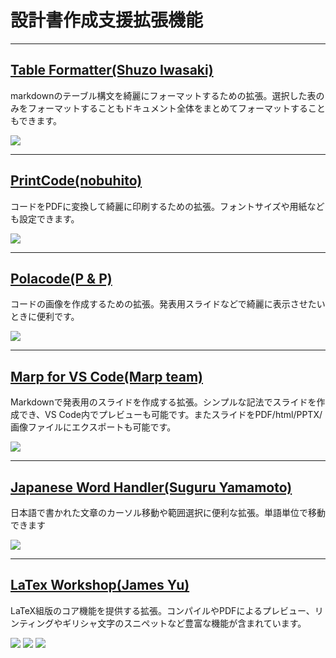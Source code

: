 # 設計書作成支援拡張機能

---
## [Table Formatter(Shuzo Iwasaki)](https://marketplace.visualstudio.com/items?itemName=shuworks.vscode-table-formatter)

markdownのテーブル構文を綺麗にフォーマットするための拡張。選択した表のみをフォーマットすることもドキュメント全体をまとめてフォーマットすることもできます。

![](https://raw.githubusercontent.com/shuGH/vscode-table-formatter/master/res/complex_demo.gif)


---
## [PrintCode(nobuhito)](https://marketplace.visualstudio.com/items?itemName=nobuhito.printcode)

コードをPDFに変換して綺麗に印刷するための拡張。フォントサイズや用紙なども設定できます。

![](https://raw.githubusercontent.com/nobuhito/vscode.printcode/master/printcode.gif)


---
## [Polacode(P & P)](https://marketplace.visualstudio.com/items?itemName=pnp.polacode)

コードの画像を作成するための拡張。発表用スライドなどで綺麗に表示させたいときに便利です。

![](https://github.com/octref/polacode/raw/master/demo/usage.gif)


---
## [Marp for VS Code(Marp team)](https://marketplace.visualstudio.com/items?itemName=marp-team.marp-vscode)

Markdownで発表用のスライドを作成する拡張。シンプルな記法でスライドを作成でき、VS Code内でプレビューも可能です。またスライドをPDF/html/PPTX/画像ファイルにエクスポートも可能です。

![](https://raw.githubusercontent.com/marp-team/marp-vscode/master/images/screenshot.png)


---
## [Japanese Word Handler(Suguru Yamamoto)](https://marketplace.visualstudio.com/items?itemName=sgryjp.japanese-word-handler)

日本語で書かれた文章のカーソル移動や範囲選択に便利な拡張。単語単位で移動できます

![](https://github.com/sgryjp/japanese-word-handler/raw/master/images/japanese-word-handler.gif)


---
## [LaTex Workshop(James Yu)](https://marketplace.visualstudio.com/items?itemName=James-Yu.latex-workshop)

LaTeX組版のコア機能を提供する拡張。コンパイルやPDFによるプレビュー、リンティングやギリシャ文字のスニペットなど豊富な機能が含まれています。


![](https://github.com/James-Yu/LaTeX-Workshop/raw/master/demo_media/subparagraph.gif)
![](https://github.com/James-Yu/LaTeX-Workshop/raw/master/demo_media/hover.gif)
![](https://github.com/James-Yu/LaTeX-Workshop/raw/master/demo_media/preview.gif)


